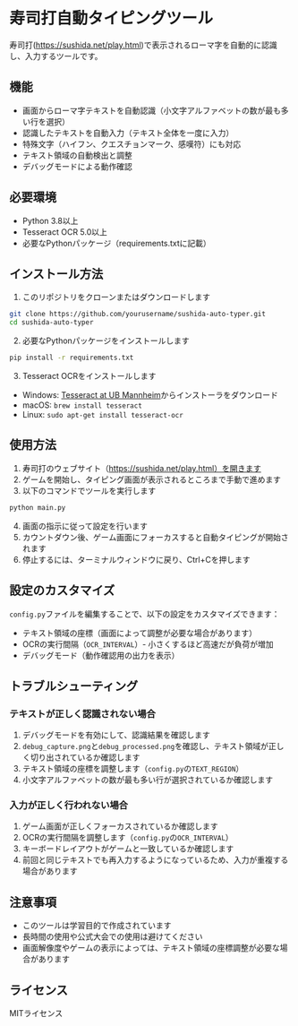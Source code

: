 # 寿司打自動タイピングツール

寿司打(https://sushida.net/play.html)で表示されるローマ字を自動的に認識し、入力するツールです。

## 機能

- 画面からローマ字テキストを自動認識（小文字アルファベットの数が最も多い行を選択）
- 認識したテキストを自動入力（テキスト全体を一度に入力）
- 特殊文字（ハイフン、クエスチョンマーク、感嘆符）にも対応
- テキスト領域の自動検出と調整
- デバッグモードによる動作確認

## 必要環境

- Python 3.8以上
- Tesseract OCR 5.0以上
- 必要なPythonパッケージ（requirements.txtに記載）

## インストール方法

1. このリポジトリをクローンまたはダウンロードします

```bash
git clone https://github.com/yourusername/sushida-auto-typer.git
cd sushida-auto-typer
```

2. 必要なPythonパッケージをインストールします

```bash
pip install -r requirements.txt
```

3. Tesseract OCRをインストールします

- Windows: [Tesseract at UB Mannheim](https://github.com/UB-Mannheim/tesseract/wiki)からインストーラをダウンロード
- macOS: `brew install tesseract`
- Linux: `sudo apt-get install tesseract-ocr`

## 使用方法

1. 寿司打のウェブサイト（https://sushida.net/play.html）を開きます
2. ゲームを開始し、タイピング画面が表示されるところまで手動で進めます
3. 以下のコマンドでツールを実行します

```bash
python main.py
```

4. 画面の指示に従って設定を行います
5. カウントダウン後、ゲーム画面にフォーカスすると自動タイピングが開始されます
6. 停止するには、ターミナルウィンドウに戻り、Ctrl+Cを押します

## 設定のカスタマイズ

`config.py`ファイルを編集することで、以下の設定をカスタマイズできます：

- テキスト領域の座標（画面によって調整が必要な場合があります）
- OCRの実行間隔（`OCR_INTERVAL`）- 小さくするほど高速だが負荷が増加
- デバッグモード（動作確認用の出力を表示）

## トラブルシューティング

### テキストが正しく認識されない場合

1. デバッグモードを有効にして、認識結果を確認します
2. `debug_capture.png`と`debug_processed.png`を確認し、テキスト領域が正しく切り出されているか確認します
3. テキスト領域の座標を調整します（`config.py`の`TEXT_REGION`）
4. 小文字アルファベットの数が最も多い行が選択されているか確認します

### 入力が正しく行われない場合

1. ゲーム画面が正しくフォーカスされているか確認します
2. OCRの実行間隔を調整します（`config.py`の`OCR_INTERVAL`）
3. キーボードレイアウトがゲームと一致しているか確認します
4. 前回と同じテキストでも再入力するようになっているため、入力が重複する場合があります

## 注意事項

- このツールは学習目的で作成されています
- 長時間の使用や公式大会での使用は避けてください
- 画面解像度やゲームの表示によっては、テキスト領域の座標調整が必要な場合があります

## ライセンス

MITライセンス
